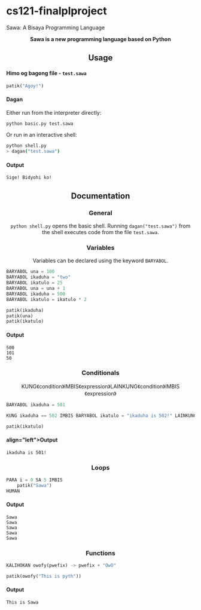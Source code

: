 # cs121-finalplproject
Sawa: A Bisaya Programming Language

<p align="center">
  <b>Sawa is a new programming language based on Python</b>
</p>

<h2 align="center">Usage</h2>

<h4 align="left">Himo og bagong file - <code>test.sawa</code></h4>

```py
patik("Agoy!")
```

<h4 align="left">Dagan</h4>

Either run from the interpreter directly:
```sh
python basic.py test.sawa
```

Or run in an interactive shell:
```sh
python shell.py
> dagan("test.sawa")
```

<h4 align="left">Output</h4>

```
Sige! Bidyohi ko!
```

<h2 align="center">Documentation</h2>

<h3 align="center">General</h3>

<p align="center"><code>python shell.py</code> opens the basic shell. Running <code>dagan("test.sawa")</code> from the shell executes code from the file <code>test.sawa</code>.</p>

<h3 align="center">Variables</h3>
<p align="center">Variables can be declared using the keyword <code>BARYABOL</code>.</p>

```py
BARYABOL una = 100
BARYABOL ikaduha = "two"
BARYABOL ikatulo = 25
BARYABOL una = una + 1
BARYABOL ikaduha = 500
BARYABOL ikatulo = ikatulo * 2

patik(ikaduha)
patik(una)
patik(ikatulo)
```

<h4 align="left">Output</h4>

```
500
101
50
```

<h3 align="center">Conditionals</h3>
<p align="center">KUNG《condition》IMBIS《expression》LAINKUNG《condition》IMBIS《expression》</p>

```py
BARYABOL ikaduha = 501

KUNG ikaduha == 502 IMBIS BARYABOL ikatulo = "ikaduha is 502!" LAINKUNG ikaduha == 501 IMBIS BARYABOL ikatulo = "ikaduha is 501!" LAIN BARYABOL ikatulo = "ikaduha is 500!"

patik(ikatulo)
```

<h4> align="left">Output</h4>

```
ikaduha is 501!
```

<h3 align="center">Loops</h3>

```py
PARA i = 0 SA 5 IMBIS
	patik("Sawa")
HUMAN
```

<h4 align="left">Output</h4>

```
Sawa
Sawa
Sawa
Sawa
Sawa
```


<h3 align="center">Functions</h3>

```py
KALIHOKAN owofy(pwefix) -> pwefix + "OwO"

patik(owofy("This is pyth"))
```

<h4 align="left">Output</h4>

```
This is Sawa
```
